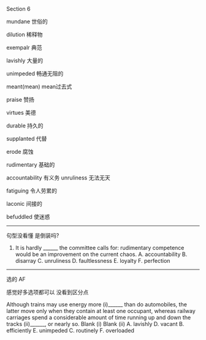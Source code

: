 Section 6

mundane	世俗的

dilution	稀释物

exempalr	典范

lavishly	大量的

unimpeded	畅通无阻的

meant(mean)	mean过去式

praise	赞扬

virtues	美德

durable	持久的

supplanted	代替

erode	腐蚀

rudimentary	基础的

accountability	有义务
unruliness	无法无天

fatiguing 	令人劳累的

laconic	间接的

befuddled	使迷惑



----

句型没看懂 是倒装吗?

1. It is hardly ______ the committee calls for: rudimentary competence would be an improvement on the current chaos.
  A. accountability
  B. disarray
  C. unruliness
  D. faultlessness
  E. loyalty
  F. perfection

----

选的 AF

感觉好多选项都可以  没看到区分点

Although trains may use energy more (i)______ than do automobiles, the latter move only when they contain at least one occupant, whereas railway carriages spend a considerable amount of time running up and down the tracks (ii)______, or nearly so.
Blank (i) Blank (ii)
A. lavishly D. vacant
B. efficiently E. unimpeded
C. routinely F. overloaded